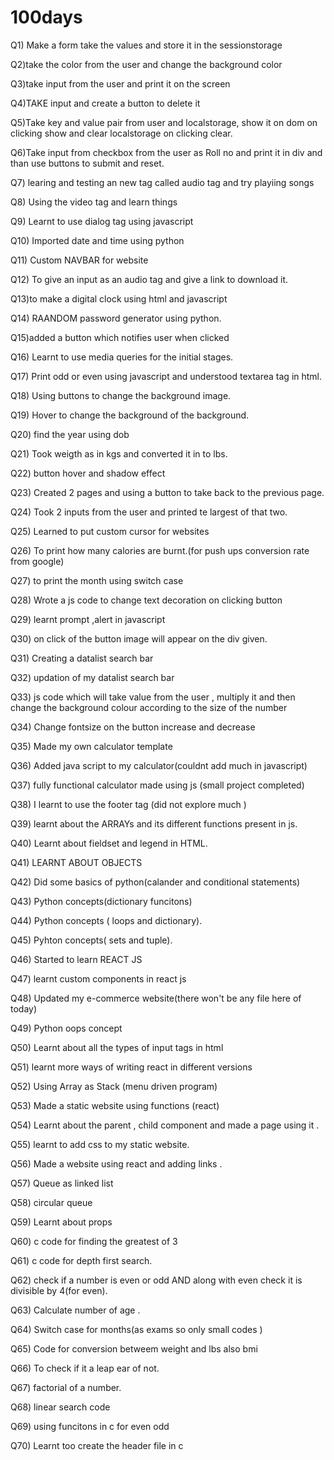 # 100days

Q1) Make a form  take the values and store it in the sessionstorage

Q2)take the color from the user and change the background color

Q3)take input from the user and print it on the screen

Q4)TAKE input and create a button to delete it

Q5)Take key and value pair from user and localstorage, show it on dom on clicking show and clear localstorage on clicking clear.

Q6)Take input from checkbox from the user as Roll no and print it in div and than use buttons to submit and reset. 

Q7) learing and testing an new tag called audio tag and try  playiing songs

Q8) Using the video tag and  learn things

Q9) Learnt to use dialog tag using javascript

Q10) Imported date and time using python 

Q11) Custom NAVBAR  for website

Q12) To give an input as an audio tag and give a link to download it.

Q13)to make a digital clock using html and javascript

Q14) RAANDOM password generator using python.

Q15)added a button which notifies user when clicked

Q16) Learnt to use media queries for the  initial stages.

Q17) Print odd or even using javascript and understood textarea tag  in html.

Q18) Using buttons to change the background image.

Q19) Hover to change the background of the background. 

Q20) find the year  using dob

Q21) Took weigth as in kgs and converted it in to lbs.

Q22) button hover and shadow effect

Q23) Created 2 pages and using a button to take back to the previous page.  

Q24) Took 2 inputs from the user and printed te largest of that two.

Q25) Learned to put custom cursor for websites

Q26) To print how many calories are burnt.(for push ups  conversion rate from google)

Q27) to print the month using switch case

Q28) Wrote a js code to change text decoration on clicking button

Q29) learnt prompt ,alert in javascript

Q30) on click of the button image will appear on the div given.

Q31) Creating a datalist search bar

Q32) updation of my datalist search bar

Q33) js code which will take value from the user , multiply it and then change the background colour according to the size of the number

Q34) Change  fontsize on the button increase and decrease

Q35) Made my own calculator template

Q36) Added java script to my calculator(couldnt add much in javascript)

Q37)  fully functional calculator made using js (small project completed)

Q38) I learnt to use the footer tag (did not explore much )

Q39) learnt about the ARRAYs and its different functions present in js.

Q40) Learnt about fieldset and legend in HTML.

Q41) LEARNT ABOUT OBJECTS

Q42) Did some basics of python(calander and conditional statements)

Q43) Python concepts(dictionary funcitons)

Q44) Python concepts ( loops and dictionary).

Q45) Pyhton concepts( sets and tuple).

Q46) Started to learn REACT JS

Q47) learnt custom components in react js

Q48) Updated my e-commerce website(there won't be any file here of today)

Q49) Python oops concept

Q50) Learnt about all the types of input tags in html

Q51) learnt more ways of writing react in different versions

Q52) Using Array as Stack (menu driven program)

Q53) Made a static website using functions (react)

Q54) Learnt about the parent , child component and made a page using it .

Q55) learnt to add css to my static website.

Q56) Made a website using react and adding links .

Q57) Queue as linked list

Q58) circular queue

Q59) Learnt about props

Q60) c code for finding the greatest of 3

Q61) c code for depth first search.

Q62) check if a number is  even or odd AND along with even check it is divisible by 4(for even).

Q63) Calculate number of age .

Q64) Switch case for months(as exams so  only small codes )

Q65) Code for conversion betweem weight and lbs also bmi

Q66) To check if it a leap ear of not.

Q67) factorial of a number.

Q68) linear search code

Q69) using funcitons in c for even odd

Q70) Learnt too create the header file in c
